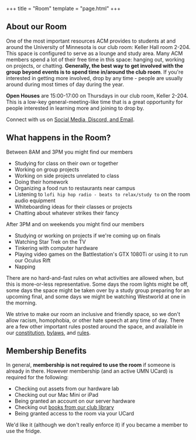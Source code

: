 +++
title = "Room"
template = "page.html"
+++

## About our Room

One of the most important resources ACM provides to students at and around the University of Minnesota is our club room: Keller Hall room 2-204. This space is configured to serve as a lounge and study area. Many ACM members spend a lot of their free time in this space: hanging out, working on projects, or chatting. **Generally, the best way to get involved with the group beyond events is to spend time in/around the club room**. If you're interested in getting more involved, drop by any time - people are usually around during most times of day during the year. 

**Open Houses** are 15:00-17:00 on Thursdays in our club room, Keller 2-204. This is a low-key general-meeting-like time that is a great opportunity for people interested in learning more and joining to drop by.

Connect with us on [Social Media, Discord, and Email](/contact).

## What happens in the Room?

Between 8AM and 3PM you might find our members
 - Studying for class on their own or together
 - Working on group projects
 - Working on side projects unrelated to class
 - Doing their homework
 - Organizing a food run to restaurants near campus
 - Listening to `lofi hip hop radio - beats to relax/study to` on the room audio equipment
 - Whiteboarding ideas for their classes or projects
 - Chatting about whatever strikes their fancy

After 3PM and on weekends you might find our members
 - Studying or working on projects if we're coming up on finals
 - Watching Star Trek on the TV
 - Tinkering with computer hardware
 - Playing video games on the Battlestation's GTX 1080Ti or using it to run our Oculus Rift
 - Napping

There are no hard-and-fast rules on what activities are allowed when, but this is more-or-less representative. Some days the room lights might be off, some days the space might be taken over by a study group preparing for an upcoming final, and some days we might be watching Westworld at one in the morning.

We strive to make our room an inclusive and friendly space, so we don't allow racism, homophobia, or other hate speech at any time of day. There are a few other important rules posted around the space, and available in our [constitution](/static/constitution.pdf), [bylaws](/static/bylaws.pdf), and [rules](/static/rules.pdf).

## Membership Benefits

In general, **membership is not required to use the room** if someone is already in there. However membership (and an active UMN UCard) is required for the following:
 - Checking out assets from our hardware lab
 - Checking out our Mac Mini or iPad
 - Being granted an account on our server hardware
 - Checking out [books from our club library](https://docs.google.com/spreadsheets/d/1E41HMi-UMuuOjOiDlHnmpadpqBOudx8P2hRbqV7zZOo/edit?usp=sharing)
 - Being granted access to the room via your UCard

We'd like it (although we don't really enforce it) if you became a member to use the fridge.
